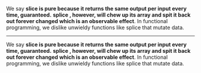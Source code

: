 
We say **slice is pure because it returns the same output per input every time, guaranteed.** **splice , however, will chew up its array and spit it back out forever changed which is an observable effect**. In functional programming, we dislike unwieldy functions like splice that mutate data.

---

We say **slice is pure because it returns the same output per input every time, guaranteed.** **splice , however, will chew up its array and spit it back out forever changed which is an observable effect**. In functional programming, we dislike unwieldy functions like splice that mutate data.